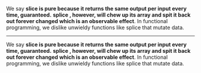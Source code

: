 
We say **slice is pure because it returns the same output per input every time, guaranteed.** **splice , however, will chew up its array and spit it back out forever changed which is an observable effect**. In functional programming, we dislike unwieldy functions like splice that mutate data.

---

We say **slice is pure because it returns the same output per input every time, guaranteed.** **splice , however, will chew up its array and spit it back out forever changed which is an observable effect**. In functional programming, we dislike unwieldy functions like splice that mutate data.